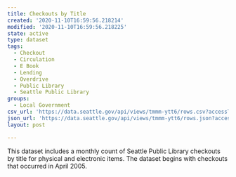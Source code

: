 ```yaml
---
title: Checkouts by Title
created: '2020-11-10T16:59:56.218214'
modified: '2020-11-10T16:59:56.218225'
state: active
type: dataset
tags:
  - Checkout
  - Circulation
  - E Book
  - Lending
  - Overdrive
  - Public Library
  - Seattle Public Library
groups:
  - Local Government
csv_url: 'https://data.seattle.gov/api/views/tmmm-ytt6/rows.csv?accessType=DOWNLOAD'
json_url: 'https://data.seattle.gov/api/views/tmmm-ytt6/rows.json?accessType=DOWNLOAD'
layout: post

---
```

This dataset includes a monthly count of Seattle Public Library checkouts by title for physical and electronic items. The dataset begins with checkouts that occurred in April 2005.
